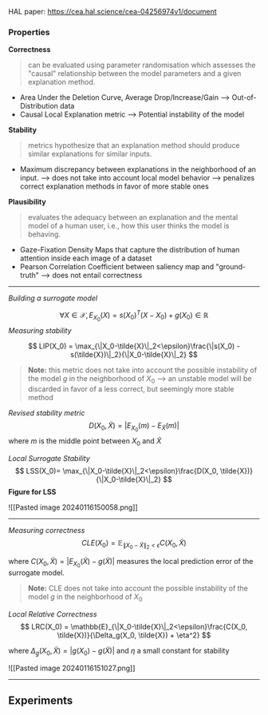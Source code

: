 HAL paper: https://cea.hal.science/cea-04256974v1/document

### Properties
**Correctness**
> can be evaluated using parameter randomisation which assesses the "causal" relationship between the model parameters and a given explanation method.

* Area Under the Deletion Curve, Average Drop/Increase/Gain 
	--> Out-of-Distribution data
* Causal Local Explanation metric
		--> Potential instability of the model

**Stability**
> metrics hypothesize that an explanation method should produce
> similar explanations for similar inputs.

* Maximum discrepancy between explanations in the neighborhood of an input.
	--> does not take into account local model behavior
	--> penalizes correct explanation methods in favor of more stable ones

**Plausibility**
> evaluates the adequacy between an explanation and the mental model of a human user, i.e., how this user thinks the model is behaving.

* Gaze-Fixation Density Maps that capture the distribution of human attention inside each image of a dataset
* Pearson Correlation Coefficient between saliency map and "ground-truth"
	--> does not entail correctness


---
_Building a surrogate model_

$$
\forall X\in \mathcal{X}, E_{X_0}(X) = s(X_0)^T (X-X_0) + g(X_0) \in \mathbb{R}
$$
_Measuring stability_

$$
LIP(X_0) = \max_{\|X_0-\tilde{X}\|_2<\epsilon}\frac{\|s(X_0) - s(\tilde{X})\|_2}{\|X_0-\tilde{X}\|_2}
$$

> **Note:** this metric does not take into account the possible instability of the model _g_ in the neighborhood of $X_0$
	--> an unstable model will be discarded in favor of a less correct, but seemingly more stable method

_Revised stability metric_
$$
D(X_0, \tilde{X}) = |E_{X_0}(m) - E_{\tilde{X}}(m)|
$$
where $m$ is the middle point between $X_0$ and $\tilde{X}$

_Local Surrogate Stability_
$$
LSS(X_0)= \max_{\|X_0-\tilde{X}\|_2<\epsilon}\frac{D(X_0, \tilde{X})}{\|X_0-\tilde{X}\|_2}
$$
**Figure for LSS**

![[Pasted image 20240116150058.png]]

---
_Measuring correctness_
$$
CLE(X_0) = \mathbb{E}_{\|X_0-\tilde{X}\|_2<\epsilon}C(X_0,\tilde{X})
$$

where $C(X_0,\tilde{X}) = |E_{X_0}(\tilde{X}) - g(\tilde{X})|$  measures the local prediction error of the surrogate model.

> **Note:** CLE does not take into account the possible instability of the model $g$ in the neighborhood of $X_0$


_Local Relative Correctness_
$$
LRC(X_0) = \mathbb{E}_{\|X_0-\tilde{X}\|_2<\epsilon}\frac{C(X_0, \tilde{X})}{\Delta_g(X_0, \tilde{X}) + \eta^2}
$$

where $\Delta_g(X_0,\tilde{X}) = |g(X_0) - g(\tilde{X})|$  and $\eta$ a small constant for stability


![[Pasted image 20240116151027.png]]

---
## Experiments


